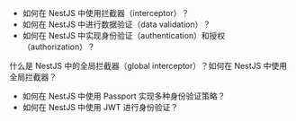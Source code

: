 - 如何在 NestJS 中使用拦截器（interceptor）？
- 如何在 NestJS 中进行数据验证（data validation）？
- 如何在 NestJS 中实现身份验证（authentication）和授权（authorization）？

什么是 NestJS 中的全局拦截器（global interceptor）？如何在 NestJS 中使用全局拦截器？

- 如何在 NestJS 中使用 Passport 实现多种身份验证策略？
- 如何在 NestJS 中使用 JWT 进行身份验证？